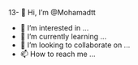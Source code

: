 13- 👋 Hi, I’m @Mohamadtt
- 👀 I’m interested in ...
- 🌱 I’m currently learning ...
- 💞️ I’m looking to collaborate on ...
- 📫 How to reach me ...

<!---
Mohamadtt/Mohamadtt is a ✨ special ✨ repository because its `README.md` (this file) appears on your GitHub profile.
You can click the Preview link to take a look at your changes.
--->
